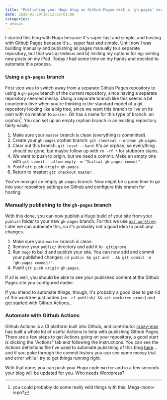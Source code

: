 ```yaml
---
title: "Publishing your Hugo blog on Github Pages with a 'gh-pages' branch"
date: 2020-01-20T19:13:23+01:00
categories:
- devops
---
```


I started this blog with Hugo because it's super fast and simple, and hosting with Github Pages because it's... super fast and simple. Until now I was building manually and publishing all pages manually to a separate repository, but that was a) tedious and b) limiting my options for eg: writing new posts on my iPad. Today I had some time on my hands and decided to automate this process.

### Using a `gh-pages` branch

First step was to switch away from a separate Github Pages repository to using a `gh-pages` branch of the current repository, since having a separate repository seemed messy. Using a separate branch like this seems a bit counterintuitive when you're thinking in the standard model of a git repository looking like a big tree, since we want this branch to live on its own with no relation to `master`. Git has a name for this type of branch: an _orphan_[^1]. You can set up an empty orphan branch in an existing repository fairly easily:

1) Make sure your `master` branch is clean (everything is committed).
2) Create your `gh-pages` orphan branch: `git checkout --orphan gh-pages`.
3) Clear out this branch: `git reset --hard`. It's an orphan, so everything should be gone, but maybe follow up with `rm -rf *` for stubborn stains.
3) We want to push to origin, but we need a commit. Make an empty one with `git commit --allow-empty -m "Initial gh-pages commit"`.
4) Push! `git push origin gh-pages`.
5) Return to master: `git checkout master`.

You've now got an empty `gh-pages` branch. Now might be a good time to go into your repository settings on Github and configure this branch for hosting.

### Manually publishing to the `gh-pages` branch

With this done, you can now publish a Hugo build of your site from your `publish` folder to your new `gh-pages` branch. For this we use [`git worktree`](https://git-scm.com/docs/git-worktree). Later we can automate this, so it's probably not a good idea to push any changes.

1) Make sure your `master` branch is clean.
2) Remove your `public/` directory and add it to `.gitignore`.
3) Run `hugo` to build and publish your site. You can now add and commit your published changes: `cd public && git add . && git commit -m "gh-pages commit!"`.
4) Push! `git push origin gh-pages`.

If all is well, you should be able to see your published content at the Github Pages site you configured earlier.

If you intend to automate things, though, it's probably a good idea to get rid of the worktree just added (`rm -rf publish/ && git worktree prune`) and get started with Github Actions...

### Automate with Github Actions

Github Actions is a CI platform built into Github, and contributor [crazy-max](https://github.com/crazy-max) has built a whole lot of useful Actions to help with publishing Github Pages. There are a few steps to get Actions going on your repository, a good start is clicking the "Actions" tab and following the instructions. You can see the Actions definitions file I've used to automate publishing of this blog [here](https://github.com/nizmow/blog/blob/master/.github/workflows/publish.yml)... and if you poke through the commit history you can see some messy trial and error while I try to get things running right.

With that done, you can push your Hugo code `master` and in a few seconds your blog will be updated for you. Who needs Wordpress?

[^1]: you could probably do some really wild things with this. Mega-mono-repo?
